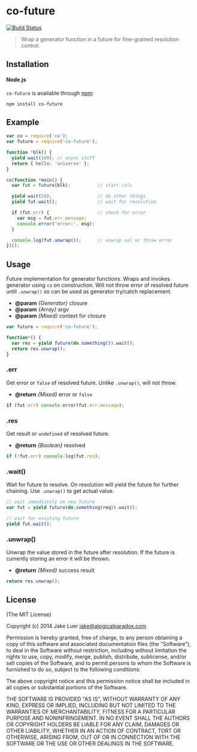 # co-future 

[![Build Status](https://travis-ci.org/logicalparadox/co-future.png?branch=master)](https://travis-ci.org/logicalparadox/co-future)

> Wrap a generator function in a future for fine-grained resolution control.

## Installation

#### Node.js

`co-future` is available through [npm](http://npmjs.org):

    npm install co-future

## Example

```js
var co = require('co');
var future = require('co-future');

function *blk() {
  yield wait(100); // async stuff
  return { hello: 'universe' };
}

co(function *main() {
  var fut = future(blk);          // start calc

  yield wait(50);                 // do other things
  yield fut.wait();               // wait for resolution

  if (fut.err) {                  // check for error
    var msg = fut.err.message;
    console.error('error:', msg); 
  }

  console.log(fut.unwrap());      // unwrap val or throw error
})();
```

## Usage

Future implementation for generator functions. Wraps
and invokes generator using `co` on construction.
Will not throw error of resolved future until `.unwrap()`
so can be used as generator try/catch replacement.

* **@param** _{Generator}_ closure 
* **@param** _{Array}_ argv 
* **@param** _{Mixed}_ context for closure

```js
var future = require('co-future');

function*() {
  var res = yield future(do.something()).wait();
  return res.unwrap();
}
```

### .err

Get error or `false` of resolved future. Unlike
`.unwrap()`, will not throw.

* **@return** _{Mixed}_  error or `false`

```js
if (fut.err) console.error(fut.err.message);
```

### .res

Get result or `undefined` of resolved future.

* **@return** _{Boolean}_  resolved

```js
if (!fut.err) console.log(fut.res);
```

### .wait()

Wait for future to resolve. On resolution will
yield the future for further chaining. Use `.unwrap()`
to get actual value.

```js
// wait immediately on new future
var fut = yield future(do.something(req)).wait();

// wait for existing future
yield fut.wait();
```


### .unwrap()

Unwrap the value stored in the future after
resolution. If the future is currently storing
an error it will be thrown.

* **@return** _{Mixed}_  success result

```js
return res.unwrap();
````


## License

(The MIT License)

Copyright (c) 2014 Jake Luer <jake@alogicalparadox.com>

Permission is hereby granted, free of charge, to any person obtaining a copy
of this software and associated documentation files (the "Software"), to deal
in the Software without restriction, including without limitation the rights
to use, copy, modify, merge, publish, distribute, sublicense, and/or sell
copies of the Software, and to permit persons to whom the Software is
furnished to do so, subject to the following conditions:

The above copyright notice and this permission notice shall be included in
all copies or substantial portions of the Software.

THE SOFTWARE IS PROVIDED "AS IS", WITHOUT WARRANTY OF ANY KIND, EXPRESS OR
IMPLIED, INCLUDING BUT NOT LIMITED TO THE WARRANTIES OF MERCHANTABILITY,
FITNESS FOR A PARTICULAR PURPOSE AND NONINFRINGEMENT. IN NO EVENT SHALL THE
AUTHORS OR COPYRIGHT HOLDERS BE LIABLE FOR ANY CLAIM, DAMAGES OR OTHER
LIABILITY, WHETHER IN AN ACTION OF CONTRACT, TORT OR OTHERWISE, ARISING FROM,
OUT OF OR IN CONNECTION WITH THE SOFTWARE OR THE USE OR OTHER DEALINGS IN
THE SOFTWARE. 
